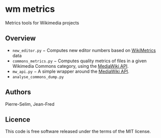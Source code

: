 wm metrics
==========
Metrics tools for Wikimedia projects

Overview
--------
- `new_editor.py` − Computes new editor numbers based on [WikiMetrics] data
- `commons_metrics.py` − Computes quality metrics of files in a given
  Wikimedia Commons category, using the [MediaWiki API].
- `mw_api.py` − A simple wrapper around the [MediaWiki API].
- `analyse_commons_dump.py`


Authors 
-------
Pierre-Selim,
Jean-Fred

Licence
-------
This code is free software released under the terms of the MIT license.


[WikiMetrics]: https://www.mediawiki.org/wiki/Analytics/Wikimetrics
[MediaWiki API]: https://www.mediawiki.org/wiki/API:Main_page
